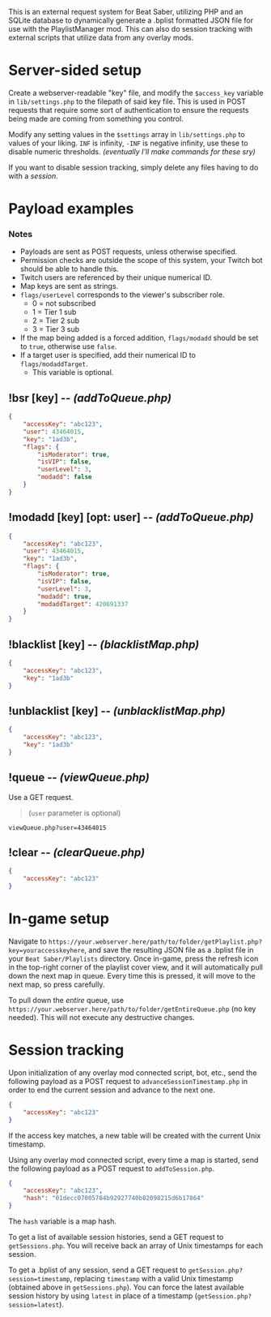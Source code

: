 This is an external request system for Beat Saber, utilizing PHP and an SQLite database to dynamically generate a .bplist formatted JSON file for use with the PlaylistManager mod.
This can also do session tracking with external scripts that utilize data from any overlay mods.

# Server-sided setup
Create a webserver-readable "key" file, and modify the `$access_key` variable in `lib/settings.php` to the filepath of said key file. This is used in POST requests that require some sort of authentication to ensure the requests being made are coming from something you control.

Modify any setting values in the `$settings` array in `lib/settings.php` to values of your liking. `INF` is infinity, `-INF` is negative infinity, use these to disable numeric thresholds. *(eventually I'll make commands for these sry)*

If you want to disable session tracking, simply delete any files having to do with a *session*.

# Payload examples
### Notes
- Payloads are sent as POST requests, unless otherwise specified.
- Permission checks are outside the scope of this system, your Twitch bot should be able to handle this.
- Twitch users are referenced by their unique numerical ID.
- Map keys are sent as strings.
- `flags/userLevel` corresponds to the viewer's subscriber role.
	- 0 = not subscribed
	- 1 = Tier 1 sub
	- 2 = Tier 2 sub
	- 3 = Tier 3 sub
- If the map being added is a forced addition, `flags/modadd` should be set to `true`, otherwise use `false`.
- If a target user is specified, add their numerical ID to `flags/modaddTarget`.
	- This variable is optional.

## !bsr [key] -- *(addToQueue.php)*
```json
{
	"accessKey": "abc123",
	"user": 43464015,
	"key": "1ad3b",
	"flags": {
		"isModerator": true,
		"isVIP": false,
		"userLevel": 3,
		"modadd": false
	}
}
```

## !modadd [key] [opt: user] -- *(addToQueue.php)*
```json
{
	"accessKey": "abc123",
	"user": 43464015,
	"key": "1ad3b",
	"flags": {
		"isModerator": true,
		"isVIP": false,
		"userLevel": 3,
		"modadd": true,
		"modaddTarget": 420691337
	}
}
```

## !blacklist [key] -- *(blacklistMap.php)*
```json
{
	"accessKey": "abc123",
	"key": "1ad3b"
}
```

## !unblacklist [key] -- *(unblacklistMap.php)*
```json
{
	"accessKey": "abc123",
	"key": "1ad3b"
}
```

## !queue -- *(viewQueue.php)*
Use a GET request.
> (`user` parameter is optional)

```
viewQueue.php?user=43464015
```

## !clear -- *(clearQueue.php)*
```json
{
	"accessKey": "abc123"
}
```

# In-game setup
Navigate to `https://your.webserver.here/path/to/folder/getPlaylist.php?key=youraccesskeyhere`, and save the resulting JSON file as a .bplist file in your `Beat Saber/Playlists` directory. Once in-game, press the refresh icon in the top-right corner of the playlist cover view, and it will automatically pull down the next map in queue. Every time this is pressed, it will move to the next map, so press carefully.

To pull down the *entire* queue, use `https://your.webserver.here/path/to/folder/getEntireQueue.php` (no key needed). This will not execute any destructive changes.

# Session tracking
Upon initialization of any overlay mod connected script, bot, etc., send the following payload as a POST request to `advanceSessionTimestamp.php` in order to end the current session and advance to the next one.
```json
{
	"accessKey": "abc123"
}
```
If the access key matches, a new table will be created with the current Unix timestamp.

Using any overlay mod connected script, every time a map is started, send the following payload as a POST request to `addToSession.php`.
```json
{
	"accessKey": "abc123",
	"hash": "01decc07005784b92927740b82098215d6b17864"
}
```
The `hash` variable is a map hash.

To get a list of available session histories, send a GET request to `getSessions.php`. You will receive back an array of Unix timestamps for each session.

To get a .bplist of any session, send a GET request to `getSession.php?session=timestamp`, replacing `timestamp` with a valid Unix timestamp (obtained above in `getSessions.php`).
You can force the latest available session history by using `latest` in place of a timestamp (`getSession.php?session=latest`).